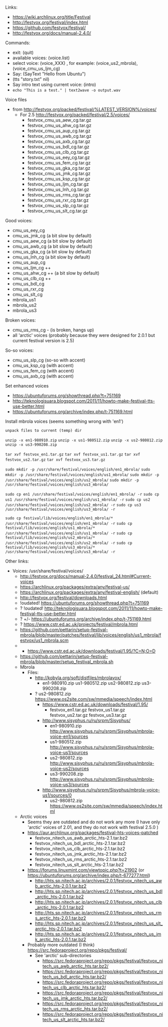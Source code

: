 

Links:
 - https://wiki.archlinux.org/title/Festival
 - http://festvox.org/festival/index.html
 - https://github.com/festvox/festival/
 - http://festvox.org/docs/manual-2.4.0/



Commands:
 - exit: (quit)
 - available voices: (voice.list)
 - select voice: (voice_XXX) , for example: (voice_us2_mbrola), (voice_cmu_us_ljm_cg)
 - Say: (SayText "Hello from Ubuntu")
 - (tts "story.txt" nil)
 - Say intro text using current voice: (intro)
 - `echo "This is a test." | text2wave -o output.wav`



Voice files
- from http://festvox.org/packed/festival/%LATEST_VERSION%/voices/
    - For 2.5 http://festvox.org/packed/festival/2.5/voices/
        - festvox_cmu_us_aew_cg.tar.gz
        - festvox_cmu_us_ahw_cg.tar.gz
        - festvox_cmu_us_aup_cg.tar.gz
        - festvox_cmu_us_awb_cg.tar.gz
        - festvox_cmu_us_axb_cg.tar.gz
        - festvox_cmu_us_bdl_cg.tar.gz
        - festvox_cmu_us_clb_cg.tar.gz
        - festvox_cmu_us_eey_cg.tar.gz
        - festvox_cmu_us_fem_cg.tar.gz
        - festvox_cmu_us_gka_cg.tar.gz
        - festvox_cmu_us_jmk_cg.tar.gz
        - festvox_cmu_us_ksp_cg.tar.gz
        - festvox_cmu_us_ljm_cg.tar.gz
        - festvox_cmu_us_lnh_cg.tar.gz
        - festvox_cmu_us_rms_cg.tar.gz
        - festvox_cmu_us_rxr_cg.tar.gz
        - festvox_cmu_us_slp_cg.tar.gz
        - festvox_cmu_us_slt_cg.tar.gz



Good voices:
 - cmu_us_eey_cg
 - cmu_us_jmk_cg (a bit slow by default)
 - cmu_us_aew_cg (a bit slow by default)
 - cmu_us_awb_cg (a bit slow by default)
 - cmu_us_gka_cg (a bit slow by default)
 - cmu_us_lnh_cg (a bit slow by default)
 - cmu_us_aup_cg
 - cmu_us_ljm_cg ++
 - cmu_us_ahw_cg ++ (a bit slow by default)
 - cmu_us_clb_cg ++
 - cmu_us_bdl_cg
 - cmu_us_rxr_cg
 - cmu_us_slt_cg
 - mbrola_us1
 - mbrola_us2
 - mbrola_us3

Broken voices:
 - cmu_us_rms_cg - (is broken, hangs up)
 - all 'arctic' voices (probably because they were designed for 2.0.1 but current festival version is 2.5)

So-so voices:
 - cmu_us_slp_cg (so-so with accent)
 - cmu_us_ksp_cg (with accent)
 - cmu_us_fem_cg (with accent)
 - cmu_us_axb_cg (with accent)



Set enhanced voices
 - https://ubuntuforums.org/showthread.php?t=751169
 - http://teknologisuara.blogspot.com/2011/11/howto-make-festival-tts-use-better.html
 - https://ubuntuforums.org/archive/index.php/t-751169.html



Install mbrola voices (seems something wrong with 'en1')

 `unpack files to current (temp) dir`

 `unzip -x en1-980910.zip`
 `unzip -x us1-980512.zip`
 `unzip -x us2-980812.zip`
 `unzip -x us3-990208.zip`

 `tar xvf festvox_en1.tar.gz`
 `tar xvf festvox_us1.tar.gz`
 `tar xvf festvox_us2.tar.gz`
 `tar xvf festvox_us3.tar.gz`

 `sudo mkdir -p /usr/share/festival/voices/english/en1_mbrola/`
 `sudo mkdir -p /usr/share/festival/voices/english/us1_mbrola/`
 `sudo mkdir -p /usr/share/festival/voices/english/us2_mbrola/`
 `sudo mkdir -p /usr/share/festival/voices/english/us3_mbrola/`

 `sudo cp en1 /usr/share/festival/voices/english/en1_mbrola/ -r`
 `sudo cp us1 /usr/share/festival/voices/english/us1_mbrola/ -r`
 `sudo cp us2 /usr/share/festival/voices/english/us2_mbrola/ -r`
 `sudo cp us3 /usr/share/festival/voices/english/us3_mbrola/ -r`

 `sudo cp festival/lib/voices/english/en1_mbrola/* /usr/share/festival/voices/english/en1_mbrola/ -r`
 `sudo cp festival/lib/voices/english/us1_mbrola/* /usr/share/festival/voices/english/us1_mbrola/ -r`
 `sudo cp festival/lib/voices/english/us2_mbrola/* /usr/share/festival/voices/english/us2_mbrola/ -r`
 `sudo cp festival/lib/voices/english/us3_mbrola/* /usr/share/festival/voices/english/us3_mbrola/ -r`



Other links:
 - Voices: /usr/share/festival/voices/
   - http://festvox.org/docs/manual-2.4.0/festival_24.html#Current-voices
   - https://archlinux.org/packages/extra/any/festival-us/
   - https://archlinux.org/packages/extra/any/festival-english/ (default)
   - http://festvox.org/festival/downloads.html
   - !oudated! https://ubuntuforums.org/showthread.php?t=751169
   - ? !oudated! http://teknologisuara.blogspot.com/2011/11/howto-make-festival-tts-use-better.html
   - ? +/- https://ubuntuforums.org/archive/index.php/t-751169.html
   - ? https://www.cstr.ed.ac.uk/projects/festival/mbrola.html
   - https://github.com/pettarin/setup-festival-mbrola/blob/master/patches/festival/lib/voices/english/us1_mbrola/festvox/us1_mbrola.scm
   - + https://www.cstr.ed.ac.uk/downloads/festival/1.95/?C=N;O=D
   - https://github.com/pettarin/setup-festival-mbrola/blob/master/setup_festival_mbrola.sh
   - Mbrola
     - Files:
       - http://kobyla.org/soft/distfiles/mbrolavox/
         - en1-980910.zip us1-980512.zip us2-980812.zip us3-990208.zip
       - ? us2-980812.zip https://www.os2site.com/sw/mmedia/speech/index.html
         - https://www.cstr.ed.ac.uk/downloads/festival/1.95/
           - festvox_en1.tar.gz festvox_us1.tar.gz festvox_us2.tar.gz festvox_us3.tar.gz
         - http://www.sisyphus.ru/ru/srpm/Sisyphus/
           - en1-980910.zip http://www.sisyphus.ru/ru/srpm/Sisyphus/mbrola-voice-en1/sources
           - us1-980512.zip http://www.sisyphus.ru/ru/srpm/Sisyphus/mbrola-voice-us1/sources
           - us2-980812.zip http://www.sisyphus.ru/ru/srpm/Sisyphus/mbrola-voice-us2/sources
           - us3-990208.zip http://www.sisyphus.ru/ru/srpm/Sisyphus/mbrola-voice-us3/sources
         - http://www.sisyphus.ru/ru/srpm/Sisyphus/mbrola-voice-us1/sources/0
           - us2-980812.zip https://www.os2site.com/sw/mmedia/speech/index.html 
   - Arctic voices
     - Seems they are outdated and do not work any more (I have only 'arctic' voices of 2.01, and they do not work with festival 2.5.0 )
     - https://aur.archlinux.org/packages/festival-hts-voices-patched
       - festvox_nitech_us_awb_arctic_hts-2.1.tar.bz2
       - festvox_nitech_us_bdl_arctic_hts-2.1.tar.bz2
       - festvox_nitech_us_clb_arctic_hts-2.1.tar.bz2
       - festvox_nitech_us_jmk_arctic_hts-2.1.tar.bz2
       - festvox_nitech_us_rms_arctic_hts-2.1.tar.bz2
       - festvox_nitech_us_slt_arctic_hts-2.1.tar.bz2
     - https://forums.linuxmint.com/viewtopic.php?t=21902 (or https://ubuntuforums.org/archive/index.php/t-677277.html)
       - http://hts.sp.nitech.ac.jp/archives/2.0.1/festvox_nitech_us_awb_arctic_hts-2.0.1.tar.bz2
       - http://hts.sp.nitech.ac.jp/archives/2.0.1/festvox_nitech_us_bdl_arctic_hts-2.0.1.tar.bz2
       - http://hts.sp.nitech.ac.jp/archives/2.0.1/festvox_nitech_us_clb_arctic_hts-2.0.1.tar.bz2
       - http://hts.sp.nitech.ac.jp/archives/2.0.1/festvox_nitech_us_rms_arctic_hts-2.0.1.tar.bz2
       - http://hts.sp.nitech.ac.jp/archives/2.0.1/festvox_nitech_us_slt_arctic_hts-2.0.1.tar.bz2
       - http://hts.sp.nitech.ac.jp/archives/2.0.1/festvox_nitech_us_jmk_arctic_hts-2.0.1.tar.bz2
     - Probably more outdated (I think) https://src.fedoraproject.org/repo/pkgs/festival/
         - See 'arctic' sub-directories
             - https://src.fedoraproject.org/repo/pkgs/festival/festvox_nitech_us_awb_arctic_hts.tar.bz2/
             - https://src.fedoraproject.org/repo/pkgs/festival/festvox_nitech_us_bdl_arctic_hts.tar.bz2/
             - https://src.fedoraproject.org/repo/pkgs/festival/festvox_nitech_us_clb_arctic_hts.tar.bz2/
             - https://src.fedoraproject.org/repo/pkgs/festival/festvox_nitech_us_jmk_arctic_hts.tar.bz2/
             - https://src.fedoraproject.org/repo/pkgs/festival/festvox_nitech_us_rms_arctic_hts.tar.bz2/
             - https://src.fedoraproject.org/repo/pkgs/festival/festvox_nitech_us_slt_arctic_hts.tar.bz2/
